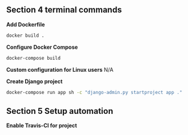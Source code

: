 ## Section 4 terminal commands

**Add Dockerfile**
```bash
docker build .
```
**Configure Docker Compose**
```bash
docker-compose build
```

**Custom configuration for Linux users**
N/A

**Create Django project**
```bash
docker-compose run app sh -c "django-admin.py startproject app ."
```


## Section 5 Setup automation

**Enable Travis-CI for project**
```bash
```
